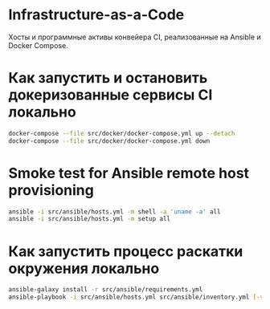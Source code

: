 # Infrastructure-as-a-Сode
Хосты и программные активы конвейера CI, реализованные на Ansible и Docker Compose.

# Как запустить и остановить докеризованные сервисы CI локально
```bash
docker-compose --file src/docker/docker-compose.yml up --detach
docker-compose --file src/docker/docker-compose.yml down
```

# Smoke test for Ansible remote host provisioning 
```bash
ansible -i src/ansible/hosts.yml -m shell -a 'uname -a' all
ansible -i src/ansible/hosts.yml -m setup all
```

# Как запустить процесс раскатки окружения локально
```bash
ansible-galaxy install -r src/ansible/requirements.yml
ansible-playbook -i src/ansible/hosts.yml src/ansible/inventory.yml [-vvv]
```
